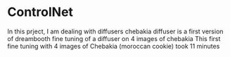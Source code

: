 # ControlNet

In this prject, I am dealing with diffusers
chebakia diffuser is a first version of dreambooth fine tuning of a diffuser on 4 images of chebakia
This first fine tuning with 4 images of Chebakia (moroccan cookie) took 11 minutes
